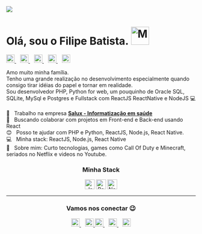 <img width="auto" src="https://github.com/filipeleonelbatista/filipeleonelbatista/blob/master/assets/cover.png">

# Olá, sou o Filipe Batista. <img alt="Meu site" width="48px" src="https://github.com/filipeleonelbatista/filipeleonelbatista/blob/master/assets/Hi.gif" />

<p align="left">
  <a href="http://desenvolvedordeaplicativos.ga/">
    <img alt="Meu site" width="22px" src="https://github.com/filipeleonelbatista/filipeleonelbatista/blob/master/assets/worldwide.svg" />
  </a>&ensp; 
  <a href="https://www.linkedin.com/in/filipeleonelbatista/">
    <img alt="LinkedIn" width="22px" src="https://github.com/filipeleonelbatista/filipeleonelbatista/blob/master/assets/052-linkedin.svg" />
  </a>&ensp;
  <a href="mailto:filipe.x2016@gmail.com">
    <img alt="Email" width="22px" src="https://github.com/filipeleonelbatista/filipeleonelbatista/blob/master/assets/gmail.svg" />
  </a>&ensp;
  <a href="https://instagram.com/filipeleonelbatista">
    <img alt="Instagram" width="22px" src="https://github.com/filipeleonelbatista/filipeleonelbatista/blob/master/assets/044-instagram.svg" />
  </a>&ensp;
<!--   <a href="https://twitter.com/filipegaucho27">
    <img alt="Instagram" width="22px" src="https://abs.twimg.com/responsive-web/client-web/icon-ios.b1fc7275.png" />
  </a>&ensp; -->
<!--   <a href="https://www.gitshowcase.com/filipeleonelbatista">
    <img alt="Meu site" width="22px" src="https://www.gitshowcase.com/assets/logo-330178d2ecfd95e13b846dadfa8652d29f28daec66591dfa78e500457c93814a.png" />
  </a>&ensp;
  <a href="https://app.rocketseat.com.br/me/filipebatista">
    <img alt="Meu site" width="22px" src="https://rocketseat.com.br/icons/icon-48x48.png" />
  </a>&ensp;-->
  <a href="https://filipedev.ga">
    <img alt="Meu site" width="22px" src="https://filipedev.ga/logoo.png" />
  </a> 
</p>

Amo muito minha família.<br/> 
Tenho uma grande realização no desenvolvimento especialmente quando consigo tirar idéias do papel e tornar em realidade. <br/> 
Sou desenvolvedor PHP, Python for web, um pouquinho de Oracle SQL, SQLite, MySql e Postgres e Fullstack com ReactJS ReactNative e NodeJS 💻
<br/> <br/> 
🏥 &nbsp; Trabalho na empresa [**Salux - Informatização em saúde**](https://www.salux.com.br/)
<br/> 💜 &nbsp; Buscando colaborar com projetos em Front-end e Back-end usando React
<br/> 😊 &nbsp; Posso te ajudar com PHP e Python, ReactJS, Node.js, React Native.
<br/> 💻 &nbsp; Minha stack: ReactJS, Node.js, React Native
<br/> 💬 &nbsp; Sobre mim: Curto tecnologias, games como Call Of Duty e Minecraft, seriados no Netflix e videos no Youtube.

<h3 align="center" >Minha Stack</h3>
<p align="center">
  <img alt="JavaScript" width="26px" src="https://github.com/filipeleonelbatista/filipeleonelbatista/blob/master/assets/javascript.svg" />
  <img alt="React" width="26px" src="https://github.com/filipeleonelbatista/filipeleonelbatista/blob/master/assets/reactjs.svg" />
  <img alt="Node.js" width="26px" src="https://github.com/filipeleonelbatista/filipeleonelbatista/blob/master/assets/node.svg" />
</p>

<!--
<h3 align="center" >Minhas linguagens e ferramentas</h3>


<table width="100%">
  <thead>
    <tr>
      <th>Tenho Experiência </th>
      <th>Estou estudando</th>
      <th>Tenho interesse</th>
    </tr>
  </thead>
  <tbody>
    <tr>
      <td>
        <p align="center"><img alt="HTML5" width="26px" src="https://github.com/filipeleonelbatista/filipeleonelbatista/blob/master/assets/html5.svg" />
  &ensp;<img alt="CSS3" width="26px" src="https://github.com/filipeleonelbatista/filipeleonelbatista/blob/master/assets/css3.svg" />
  &ensp;<img alt="Bootstrap" width="26px" src="https://github.com/filipeleonelbatista/filipeleonelbatista/blob/master/assets/bootstrap.svg" />
  &ensp;<img alt="JavaScript" width="26px" src="https://github.com/filipeleonelbatista/filipeleonelbatista/blob/master/assets/javascript.svg" /> &ensp;<img alt="PHP" width="26px" src="https://github.com/filipeleonelbatista/filipeleonelbatista/blob/master/assets/php.svg" />
  &ensp;<img alt="Python" width="26px" src="https://github.com/filipeleonelbatista/filipeleonelbatista/blob/master/assets/python.svg" />
  &ensp;<img alt="Flask" width="26px" src="https://github.com/filipeleonelbatista/filipeleonelbatista/blob/master/assets/flask.svg" />
  &ensp;<img alt="C" width="26px" src="https://github.com/filipeleonelbatista/filipeleonelbatista/blob/master/assets/c.svg" />
  &ensp;<img alt="C#" width="26px" src="https://github.com/filipeleonelbatista/filipeleonelbatista/blob/master/assets/c-sharp.svg" />
  &ensp;<img alt="SQL" width="26px" src="https://github.com/filipeleonelbatista/filipeleonelbatista/blob/master/assets/oracle.svg" />
  &ensp;<img alt="MySQL" width="26px" src="https://github.com/filipeleonelbatista/filipeleonelbatista/blob/master/assets/mysql.svg" />
  &ensp;<img alt="PowerBuilder11.5" width="26px" src="https://github.com/filipeleonelbatista/filipeleonelbatista/blob/master/assets/pb-logo.svg" /></p>
      </td>
      <td>
        <p align="center"> 
          <img alt="React" width="26px" src="https://github.com/filipeleonelbatista/filipeleonelbatista/blob/master/assets/reactjs.svg" />
          &ensp;<img alt="TypeScript" width="26px" src="https://github.com/filipeleonelbatista/filipeleonelbatista/blob/master/assets/typescript.svg" />
          &ensp;<img alt="Node.js" width="26px" src="https://github.com/filipeleonelbatista/filipeleonelbatista/blob/master/assets/node.svg" />
        </p>
      </td>
      <td>
      </td>       
    </tr>
    <tr>
      <td>
        <p align="center">
          <img alt="VsCode" width="26px" src="https://github.com/filipeleonelbatista/filipeleonelbatista/blob/master/assets/visual-studio-code.png" />
           &ensp;<img alt="SQL Developer" width="26px" src="https://github.com/filipeleonelbatista/filipeleonelbatista/blob/master/assets/sql-developer.png" />
          &ensp;<img alt="Insomnia" width="26px" src="https://github.com/filipeleonelbatista/filipeleonelbatista/blob/master/assets/insomnia.png" />
        </p>
      </td> 
      <td>
        <p align="center">
          <img alt="VisualStudio" width="26px" src="https://github.com/filipeleonelbatista/filipeleonelbatista/blob/master/assets/vs.png" />
          &ensp;<img alt="PowerBuilder11.5" width="26px" src="https://github.com/filipeleonelbatista/filipeleonelbatista/blob/master/assets/pb-logo.svg" />
          &ensp;<img alt="Figma" width="26px" src="https://github.com/filipeleonelbatista/filipeleonelbatista/blob/master/assets/figma.png" />
          &emsp;<img alt="GitHub" width="26px" src="https://github.com/filipeleonelbatista/filipeleonelbatista/blob/master/assets/032-github.svg" />
          &emsp;<img alt="Terminal" width="26px" src="https://github.com/filipeleonelbatista/filipeleonelbatista/blob/master/assets/terminal.png" />
        </p>
      </td> 
      <td>
      </td> 
    </tr>
  </tbody>
</table>
-->
---

<h3 align="center" >Vamos nos conectar 😉</h3>
<p align="center">
  <a href="http://desenvolvedordeaplicativos.ga/">
    <img alt="Meu site" width="22px" src="https://github.com/filipeleonelbatista/filipeleonelbatista/blob/master/assets/worldwide.svg" />
  </a>&ensp;
  <a href="https://filipedev.ga">
    <img alt="Meu site" width="22px" src="https://filipedev.ga/logoo.png" />
  </a> 
  <a href="https://www.linkedin.com/in/filipeleonelbatista/">
    <img alt="LinkedIn" width="22px" src="https://github.com/filipeleonelbatista/filipeleonelbatista/blob/master/assets/052-linkedin.svg" />
  </a>&ensp;
  <a href="mailto:filipe.x2016@gmail.com">
    <img alt="Email" width="22px" src="https://github.com/filipeleonelbatista/filipeleonelbatista/blob/master/assets/gmail.svg" />
  </a>&ensp;
  <a href="https://instagram.com/filipeleonelbatista">
    <img alt="Instagram" width="22px" src="https://github.com/filipeleonelbatista/filipeleonelbatista/blob/master/assets/044-instagram.svg" />
  </a>
</p>
